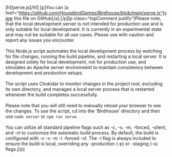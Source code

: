 [h1]serve.js[/h1]
[p]You can [a href=^https://github.com/HousebirdGames/Birdhouse/blob/main/serve.js^]view this file on GitHub[/a].[/p][p class=^topComment justify^]Please note, that the local development server is not intended for production use and is only suitable for local development. It is currently in an experimental state and may not be suitable for all use cases. Please use with caution and report any issues you encounter. <br><br>This Node.js script automates the local development process by watching for file changes, running the build pipeline, and restarting a local server. It is designed solely for local development, not for production use, and simulates an Apache server environment to maintain consistency between development and production setups. <br><br>The script uses Chokidar to monitor changes in the project root, excluding its own directory, and manages a local server process that is restarted whenever the build completes successfully. <br><br>Please note that you will still need to manually reload your browser to see the changes. To use the script, cd into the 'Birdhouse' directory and then use `node server` or `npm run serve`. <br><br>You can utilize all standard pipeline flags such as -c, -v, -m, -forced, -silent, and -nl to customize the automatic build process. By default, the build is configured with -c -v -m -l -forced -nl. The -l flag is always included to ensure the build is local, overriding any -production (-p) or -staging (-s) flags.[/p]